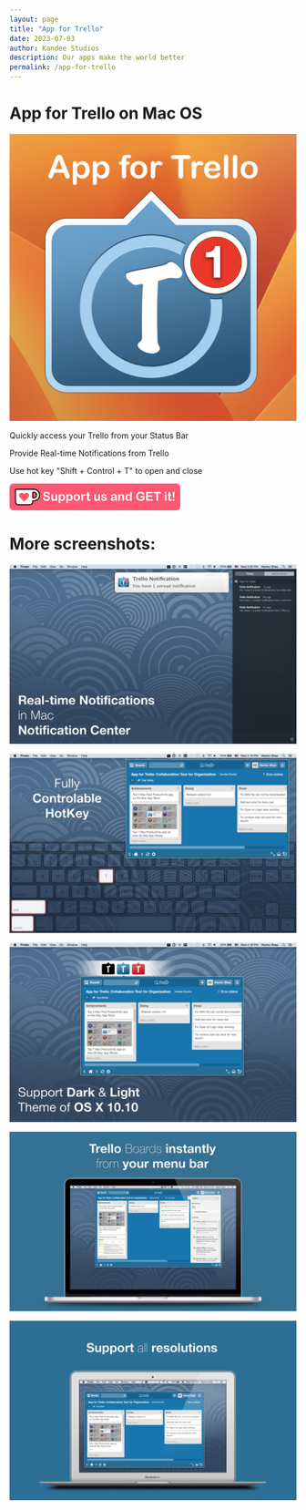 ```yaml
---
layout: page
title: "App for Trello"
date: 2023-07-03
author: Kandee Studios
description: Our apps make the world better
permalink: /app-for-trello
---
```


# App for Trello on Mac OS

![Banner](/docs/assets/app_for_trello/feature_ad.png)

Quickly access your Trello from your Status Bar

Provide Real-time Notifications from Trello

Use hot key "Shift + Control + T" to open and close

[![Support Us and Get It](/docs/assets/general/support-us-and-get-it.png)](https://ko-fi.com/s/cdd8691c7e)

# More screenshots:

![Screenshot1](/docs/assets/app_for_trello/screenshot_1.jpg)

![Screenshot2](/docs/assets/app_for_trello/screenshot_2.jpg)

![Screenshot3](/docs/assets/app_for_trello/screenshot_3.jpg)

![Screenshot4](/docs/assets/app_for_trello/screenshot_4.jpg)

![Screenshot5](/docs/assets/app_for_trello/screenshot_5.jpg)
